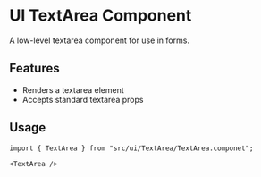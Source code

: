 # UI TextArea Component

A low-level textarea component for use in forms.

## Features
- Renders a textarea element
- Accepts standard textarea props

## Usage
```tsx
import { TextArea } from "src/ui/TextArea/TextArea.componet";

<TextArea />
``` 